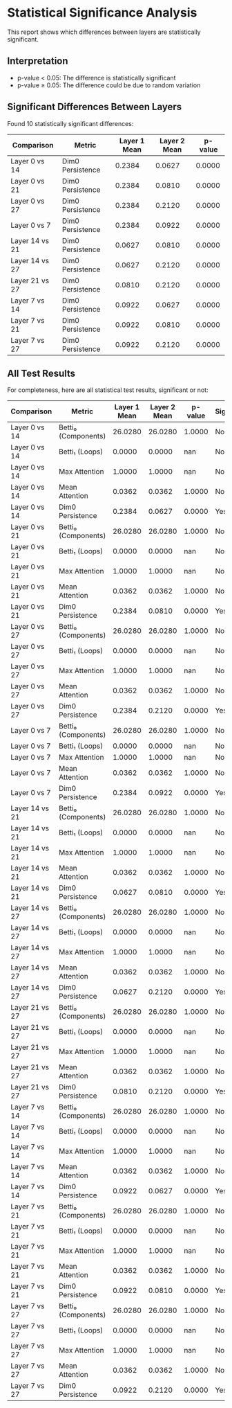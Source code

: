 # Statistical Significance Analysis

This report shows which differences between layers are statistically significant.

## Interpretation

- p-value < 0.05: The difference is statistically significant
- p-value ≥ 0.05: The difference could be due to random variation

## Significant Differences Between Layers

Found 10 statistically significant differences:

| Comparison | Metric | Layer 1 Mean | Layer 2 Mean | p-value |
|------------|--------|--------------|--------------|--------|
| Layer 0 vs 14 | Dim0 Persistence | 0.2384 | 0.0627 | 0.0000 |
| Layer 0 vs 21 | Dim0 Persistence | 0.2384 | 0.0810 | 0.0000 |
| Layer 0 vs 27 | Dim0 Persistence | 0.2384 | 0.2120 | 0.0000 |
| Layer 0 vs 7 | Dim0 Persistence | 0.2384 | 0.0922 | 0.0000 |
| Layer 14 vs 21 | Dim0 Persistence | 0.0627 | 0.0810 | 0.0000 |
| Layer 14 vs 27 | Dim0 Persistence | 0.0627 | 0.2120 | 0.0000 |
| Layer 21 vs 27 | Dim0 Persistence | 0.0810 | 0.2120 | 0.0000 |
| Layer 7 vs 14 | Dim0 Persistence | 0.0922 | 0.0627 | 0.0000 |
| Layer 7 vs 21 | Dim0 Persistence | 0.0922 | 0.0810 | 0.0000 |
| Layer 7 vs 27 | Dim0 Persistence | 0.0922 | 0.2120 | 0.0000 |

## All Test Results

For completeness, here are all statistical test results, significant or not:

| Comparison | Metric | Layer 1 Mean | Layer 2 Mean | p-value | Significant? |
|------------|--------|--------------|--------------|---------|-------------|
| Layer 0 vs 14 | Betti₀ (Components) | 26.0280 | 26.0280 | 1.0000 | No |
| Layer 0 vs 14 | Betti₁ (Loops) | 0.0000 | 0.0000 | nan | No |
| Layer 0 vs 14 | Max Attention | 1.0000 | 1.0000 | nan | No |
| Layer 0 vs 14 | Mean Attention | 0.0362 | 0.0362 | 1.0000 | No |
| Layer 0 vs 14 | Dim0 Persistence | 0.2384 | 0.0627 | 0.0000 | Yes |
| Layer 0 vs 21 | Betti₀ (Components) | 26.0280 | 26.0280 | 1.0000 | No |
| Layer 0 vs 21 | Betti₁ (Loops) | 0.0000 | 0.0000 | nan | No |
| Layer 0 vs 21 | Max Attention | 1.0000 | 1.0000 | nan | No |
| Layer 0 vs 21 | Mean Attention | 0.0362 | 0.0362 | 1.0000 | No |
| Layer 0 vs 21 | Dim0 Persistence | 0.2384 | 0.0810 | 0.0000 | Yes |
| Layer 0 vs 27 | Betti₀ (Components) | 26.0280 | 26.0280 | 1.0000 | No |
| Layer 0 vs 27 | Betti₁ (Loops) | 0.0000 | 0.0000 | nan | No |
| Layer 0 vs 27 | Max Attention | 1.0000 | 1.0000 | nan | No |
| Layer 0 vs 27 | Mean Attention | 0.0362 | 0.0362 | 1.0000 | No |
| Layer 0 vs 27 | Dim0 Persistence | 0.2384 | 0.2120 | 0.0000 | Yes |
| Layer 0 vs 7 | Betti₀ (Components) | 26.0280 | 26.0280 | 1.0000 | No |
| Layer 0 vs 7 | Betti₁ (Loops) | 0.0000 | 0.0000 | nan | No |
| Layer 0 vs 7 | Max Attention | 1.0000 | 1.0000 | nan | No |
| Layer 0 vs 7 | Mean Attention | 0.0362 | 0.0362 | 1.0000 | No |
| Layer 0 vs 7 | Dim0 Persistence | 0.2384 | 0.0922 | 0.0000 | Yes |
| Layer 14 vs 21 | Betti₀ (Components) | 26.0280 | 26.0280 | 1.0000 | No |
| Layer 14 vs 21 | Betti₁ (Loops) | 0.0000 | 0.0000 | nan | No |
| Layer 14 vs 21 | Max Attention | 1.0000 | 1.0000 | nan | No |
| Layer 14 vs 21 | Mean Attention | 0.0362 | 0.0362 | 1.0000 | No |
| Layer 14 vs 21 | Dim0 Persistence | 0.0627 | 0.0810 | 0.0000 | Yes |
| Layer 14 vs 27 | Betti₀ (Components) | 26.0280 | 26.0280 | 1.0000 | No |
| Layer 14 vs 27 | Betti₁ (Loops) | 0.0000 | 0.0000 | nan | No |
| Layer 14 vs 27 | Max Attention | 1.0000 | 1.0000 | nan | No |
| Layer 14 vs 27 | Mean Attention | 0.0362 | 0.0362 | 1.0000 | No |
| Layer 14 vs 27 | Dim0 Persistence | 0.0627 | 0.2120 | 0.0000 | Yes |
| Layer 21 vs 27 | Betti₀ (Components) | 26.0280 | 26.0280 | 1.0000 | No |
| Layer 21 vs 27 | Betti₁ (Loops) | 0.0000 | 0.0000 | nan | No |
| Layer 21 vs 27 | Max Attention | 1.0000 | 1.0000 | nan | No |
| Layer 21 vs 27 | Mean Attention | 0.0362 | 0.0362 | 1.0000 | No |
| Layer 21 vs 27 | Dim0 Persistence | 0.0810 | 0.2120 | 0.0000 | Yes |
| Layer 7 vs 14 | Betti₀ (Components) | 26.0280 | 26.0280 | 1.0000 | No |
| Layer 7 vs 14 | Betti₁ (Loops) | 0.0000 | 0.0000 | nan | No |
| Layer 7 vs 14 | Max Attention | 1.0000 | 1.0000 | nan | No |
| Layer 7 vs 14 | Mean Attention | 0.0362 | 0.0362 | 1.0000 | No |
| Layer 7 vs 14 | Dim0 Persistence | 0.0922 | 0.0627 | 0.0000 | Yes |
| Layer 7 vs 21 | Betti₀ (Components) | 26.0280 | 26.0280 | 1.0000 | No |
| Layer 7 vs 21 | Betti₁ (Loops) | 0.0000 | 0.0000 | nan | No |
| Layer 7 vs 21 | Max Attention | 1.0000 | 1.0000 | nan | No |
| Layer 7 vs 21 | Mean Attention | 0.0362 | 0.0362 | 1.0000 | No |
| Layer 7 vs 21 | Dim0 Persistence | 0.0922 | 0.0810 | 0.0000 | Yes |
| Layer 7 vs 27 | Betti₀ (Components) | 26.0280 | 26.0280 | 1.0000 | No |
| Layer 7 vs 27 | Betti₁ (Loops) | 0.0000 | 0.0000 | nan | No |
| Layer 7 vs 27 | Max Attention | 1.0000 | 1.0000 | nan | No |
| Layer 7 vs 27 | Mean Attention | 0.0362 | 0.0362 | 1.0000 | No |
| Layer 7 vs 27 | Dim0 Persistence | 0.0922 | 0.2120 | 0.0000 | Yes |
